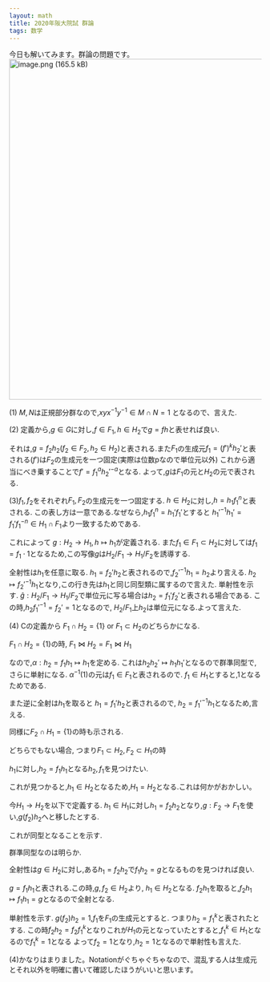 ```yaml
---
layout: math
title: 2020年阪大院試 群論
tags: 数学
---
```



今日も解いてみます。群論の問題です。
<img width="680" alt="image.png (165.5 kB)" src="https://img.esa.io/uploads/production/attachments/7890/2021/01/02/29770/fdbc58c3-481b-4927-b355-5b84e12c1068.png">


(1)
$M,N$は正規部分群なので,$xyx^{-1}y^{-1} \in M \cap N = {1}$
となるので、言えた.

(2)
定義から,$g \in G$に対し,$f \in F_1, h \in H_2$で$g = fh$と表せれば良い.

それは,$g = f_2 h_2(f_2 \in F_2, h_2 \in H_2)$と表される.また$F_1$の生成元$f_1 = (f')^kh_2'$と表される$(f')$は$F_2$の生成元を一つ固定(実際は位数pなので単位元以外)
これから適当にべき乗することで$f' = f_1^{a}h_2'^{-a}$となる.
よって,$g$は$F_1$の元と$H_2$の元で表される.


(3)$f_1,f_2$をそれぞれ$F_1,F_2$の生成元を一つ固定する.
$h \in H_2$に対し,$h=h_1f_1^n$と表される.
この表し方は一意である.なぜなら,$h_1f_1^n=h_1'f_1'$とすると
$h_1'^{-1}h_1'=f_1'f_1^{-n} \in H_1 \cap F_1$より一致するためである.


これによって
$g: H_2 \to H_1, h \mapsto h_1$が定義される.
また$f_1 \in F_1 \subset H_2$に対しては$f_1 = f_1 \cdot 1$となるため,この写像$g$は$H_2/F_1 \to H_1/F_2$を誘導する.

全射性は$h_1$を任意に取る.
$h_1  = f_2' h_2$と表されるので,$f_2'^{-1}h_1  =h_2$より言える.
$h_2 \mapsto f_2'^{-1}h_1$となり,この行き先は$h_1$と同じ同型類に属するので言えた.
単射性を示す.
$\hat{g}: H_2/F_1 \to H_1/F_2$で単位元に写る場合は$h_2= f_1' f_2'$と表される場合である.
この時,$h_2f_1'^{-1}=f_2'=1$となるので,
$H_2/F_1$上$h_2$は単位元になる.よって言えた.


(4) Cの定義から
$F_1 \cap H_2 = \{1\}$ or $F_1 \subset H_2$のどちらかになる.

$F_1 \cap H_2  =\{1\}$の時,
$F_1  \Join H_2 = F_1 \Join H_1$

なので,$\alpha: h_2 =f_1h_1 \mapsto h_1$を定める.
これは$h_2h_2' \mapsto h_1h_1'$となるので群準同型で,さらに単射になる.
$\alpha^{-1}(1)$の元は$f_1 \in F_1$と表されるので.
$f_1 \in H_1$とすると,1となるためである.

また逆に全射は$h_1$を取ると
$h_1 = f_1'h_2$と表されるので,
$h_2=f_1'^{-1}h_1$となるため,言える.

同様に$F_2 \cap H_1 =  \{1\}$の時も示される.

どちらでもない場合,
つまり$F_1 \subset H_2, F_2 \subset H_1$の時

$h_1$に対し,$h_2=f_1 h_1$となる$h_2, f_1$を見つけたい.

これが見つかると,$h_1 \in H_2$となるため,$H_1=H_2$となる.これは何かがおかしい。


今$H_1 \to H_2$を以下で定義する.
$h_1 \in H_1$に対し$h_1 = f_2h_2$となり,$g:F_2 \to F_1$を使い,$g(f_2)h_2$へと移したとする.

これが同型となることを示す.

群準同型なのは明らか.

全射性は$g \in H_2$に対し,ある$h_1 = f_2 h_2$で$f_1h_2=g$となるものを見つければ良い.

$g=f_1h_1$と表される.この時,$g , f_2 \in H_2$より,
$h_1 \in H_2$となる.
$f_2h_1$を取ると,$f_2h_1 \mapsto f_1h_1=g$となるので全射となる.


単射性を示す.
$g(f_2)h_2 = 1$,$f_1$を$F_1$の生成元とすると.
つまり$h_2 = f_1^k$と表されたとする.
この時$f_2h_2=f_2 f_1^k$となりこれが$H_1$の元となっていたとすると,$f_1^k \in H_1$となるので$f_1^k=1$となる
よって$f_2=1$となり,$h_2=1$となるので単射性も言えた.


(4)かなりはまりました。Notationがぐちゃぐちゃなので、混乱する人は生成元とそれ以外を明確に書いて確認したほうがいいと思います。
